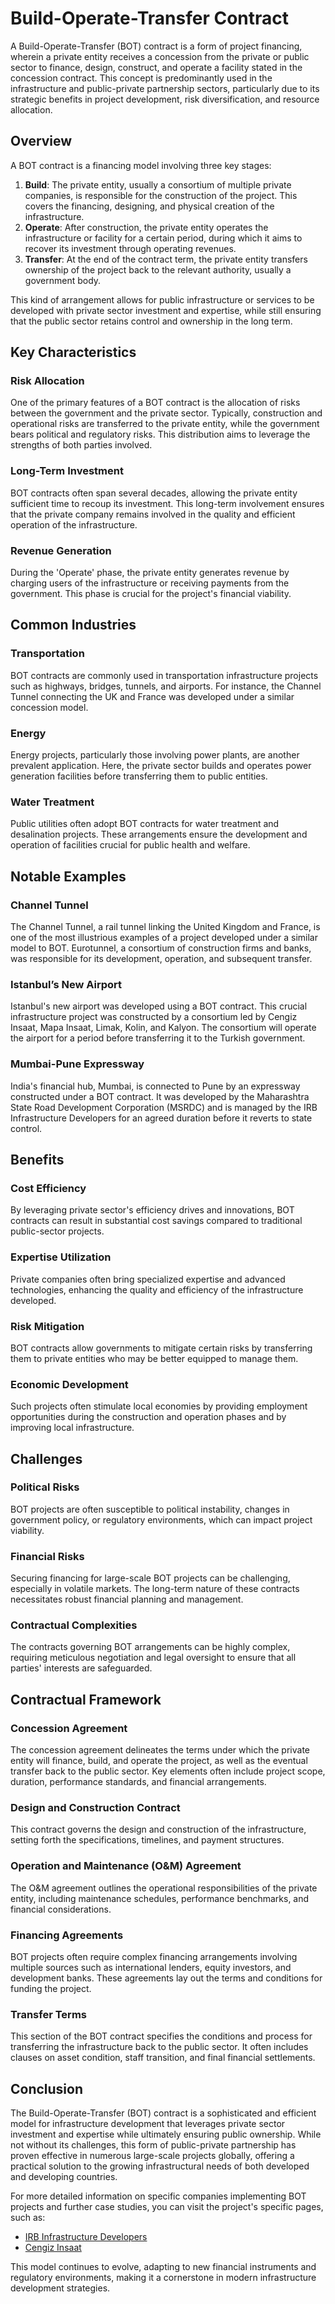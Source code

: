 # Build-Operate-Transfer Contract

A Build-Operate-Transfer (BOT) contract is a form of project financing, wherein a private entity receives a concession from the private or public sector to finance, design, construct, and operate a facility stated in the concession contract. This concept is predominantly used in the infrastructure and public-private partnership sectors, particularly due to its strategic benefits in project development, risk diversification, and resource allocation.

## Overview

A BOT contract is a financing model involving three key stages:

1. **Build**: The private entity, usually a consortium of multiple private companies, is responsible for the construction of the project. This covers the financing, designing, and physical creation of the infrastructure.
2. **Operate**: After construction, the private entity operates the infrastructure or facility for a certain period, during which it aims to recover its investment through operating revenues.
3. **Transfer**: At the end of the contract term, the private entity transfers ownership of the project back to the relevant authority, usually a government body.

This kind of arrangement allows for public infrastructure or services to be developed with private sector investment and expertise, while still ensuring that the public sector retains control and ownership in the long term.

## Key Characteristics

### Risk Allocation

One of the primary features of a BOT contract is the allocation of risks between the government and the private sector. Typically, construction and operational risks are transferred to the private entity, while the government bears political and regulatory risks. This distribution aims to leverage the strengths of both parties involved.

### Long-Term Investment

BOT contracts often span several decades, allowing the private entity sufficient time to recoup its investment. This long-term involvement ensures that the private company remains involved in the quality and efficient operation of the infrastructure.

### Revenue Generation

During the 'Operate' phase, the private entity generates revenue by charging users of the infrastructure or receiving payments from the government. This phase is crucial for the project's financial viability.

## Common Industries

### Transportation

BOT contracts are commonly used in transportation infrastructure projects such as highways, bridges, tunnels, and airports. For instance, the Channel Tunnel connecting the UK and France was developed under a similar concession model.

### Energy

Energy projects, particularly those involving power plants, are another prevalent application. Here, the private sector builds and operates power generation facilities before transferring them to public entities.

### Water Treatment

Public utilities often adopt BOT contracts for water treatment and desalination projects. These arrangements ensure the development and operation of facilities crucial for public health and welfare.

## Notable Examples

### Channel Tunnel

The Channel Tunnel, a rail tunnel linking the United Kingdom and France, is one of the most illustrious examples of a project developed under a similar model to BOT. Eurotunnel, a consortium of construction firms and banks, was responsible for its development, operation, and subsequent transfer.

### Istanbul’s New Airport

Istanbul's new airport was developed using a BOT contract. This crucial infrastructure project was constructed by a consortium led by Cengiz Insaat, Mapa Insaat, Limak, Kolin, and Kalyon. The consortium will operate the airport for a period before transferring it to the Turkish government.

### Mumbai-Pune Expressway

India's financial hub, Mumbai, is connected to Pune by an expressway constructed under a BOT contract. It was developed by the Maharashtra State Road Development Corporation (MSRDC) and is managed by the IRB Infrastructure Developers for an agreed duration before it reverts to state control.

## Benefits

### Cost Efficiency

By leveraging private sector's efficiency drives and innovations, BOT contracts can result in substantial cost savings compared to traditional public-sector projects.

### Expertise Utilization

Private companies often bring specialized expertise and advanced technologies, enhancing the quality and efficiency of the infrastructure developed.

### Risk Mitigation

BOT contracts allow governments to mitigate certain risks by transferring them to private entities who may be better equipped to manage them.

### Economic Development

Such projects often stimulate local economies by providing employment opportunities during the construction and operation phases and by improving local infrastructure.

## Challenges

### Political Risks

BOT projects are often susceptible to political instability, changes in government policy, or regulatory environments, which can impact project viability.

### Financial Risks

Securing financing for large-scale BOT projects can be challenging, especially in volatile markets. The long-term nature of these contracts necessitates robust financial planning and management.

### Contractual Complexities

The contracts governing BOT arrangements can be highly complex, requiring meticulous negotiation and legal oversight to ensure that all parties' interests are safeguarded.

## Contractual Framework

### Concession Agreement

The concession agreement delineates the terms under which the private entity will finance, build, and operate the project, as well as the eventual transfer back to the public sector. Key elements often include project scope, duration, performance standards, and financial arrangements.

### Design and Construction Contract

This contract governs the design and construction of the infrastructure, setting forth the specifications, timelines, and payment structures.

### Operation and Maintenance (O&M) Agreement

The O&M agreement outlines the operational responsibilities of the private entity, including maintenance schedules, performance benchmarks, and financial considerations.

### Financing Agreements

BOT projects often require complex financing arrangements involving multiple sources such as international lenders, equity investors, and development banks. These agreements lay out the terms and conditions for funding the project.

### Transfer Terms

This section of the BOT contract specifies the conditions and process for transferring the infrastructure back to the public sector. It often includes clauses on asset condition, staff transition, and final financial settlements.

## Conclusion

The Build-Operate-Transfer (BOT) contract is a sophisticated and efficient model for infrastructure development that leverages private sector investment and expertise while ultimately ensuring public ownership. While not without its challenges, this form of public-private partnership has proven effective in numerous large-scale projects globally, offering a practical solution to the growing infrastructural needs of both developed and developing countries.

For more detailed information on specific companies implementing BOT projects and further case studies, you can visit the project's specific pages, such as:

- [IRB Infrastructure Developers](http://www.irb.co.in/)
- [Cengiz Insaat](http://www.cengiz.com.tr/)

This model continues to evolve, adapting to new financial instruments and regulatory environments, making it a cornerstone in modern infrastructure development strategies.